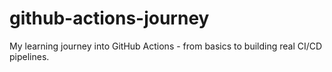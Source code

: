 # github-actions-journey
My learning journey into GitHub Actions - from basics to building real CI/CD pipelines.
